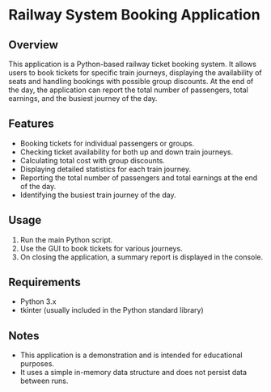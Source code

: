 # Railway System Booking Application

## Overview
This application is a Python-based railway ticket booking system. It allows users to book tickets for specific train journeys, displaying the availability of seats and handling bookings with possible group discounts. At the end of the day, the application can report the total number of passengers, total earnings, and the busiest journey of the day.

## Features
- Booking tickets for individual passengers or groups.
- Checking ticket availability for both up and down train journeys.
- Calculating total cost with group discounts.
- Displaying detailed statistics for each train journey.
- Reporting the total number of passengers and total earnings at the end of the day.
- Identifying the busiest train journey of the day.

## Usage
1. Run the main Python script.
2. Use the GUI to book tickets for various journeys.
3. On closing the application, a summary report is displayed in the console.

## Requirements
- Python 3.x
- tkinter (usually included in the Python standard library)

## Notes
- This application is a demonstration and is intended for educational purposes.
- It uses a simple in-memory data structure and does not persist data between runs.
